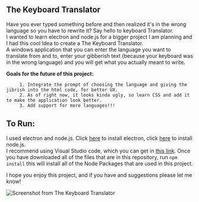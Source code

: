 ## The Keyboard Translator ##
Have you ever typed something before and then realized it's in the wrong language so you have to rewrite it? Say hello to keyboard Translator.\
I wanted to learn electron and node.js for a bigger project I am planning and I had this cool Idea to create a The Keyboard Translator.\
A windows application that you can enter the language you want to translate from and to, enter your gibberish text (because your keyboard was in the wrong language) and you will get what you actually meant to write.

**Goals for the future of this project:**

         1. Integrate the prompt of choosing the language and giving the jibrish into the html code, for better UX.
         2. As of right now, it looks kinda ugly, so learn CSS and add it to make the application look better.
         3. Add support for more languages!!!
         
## To Run: ##
I used electron and node.js. Click [here](https://electronjs.org/docs/tutorial/installation) to install electron, click [here](https://nodejs.org/en/download/) to install node.js.\
I recommend using Visual Studio code, which you can get in [this link](https://code.visualstudio.com/download).
Once you have downloaded all of the files that are in this repository, run `npm install` this will install all of the Node Packages that are used in this project.

I hope you enjoy this project, and if you have and suggestions please let me know!

![Screenshot from The Keyboard Translator](https://github.com/tomercahal/The_Keyboard_Translator/blob/master/Screenshots/Enter%20lagnuage%20example.PNG)
